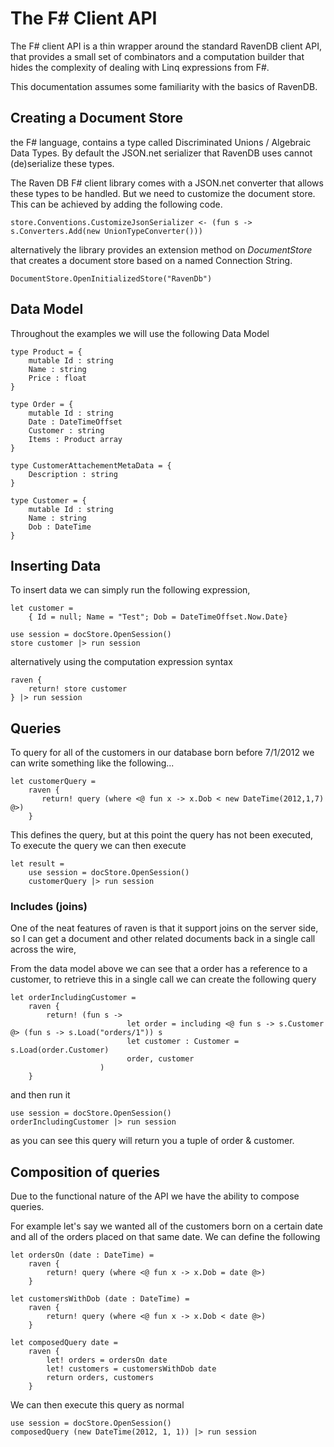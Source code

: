 # The F# Client API

The F# client API is a thin wrapper around the standard RavenDB client API, that provides a small set of combinators and a computation builder that hides the complexity of dealing with Linq expressions from F#.

This documentation assumes some familiarity with the basics of RavenDB. 

## Creating a Document Store

the F# language, contains a type called Discriminated Unions / Algebraic Data Types. By default the JSON.net serializer that RavenDB uses cannot (de)serialize these types. 

The Raven DB F# client library comes with a JSON.net converter that allows these types to be handled. But we need to customize the document store. This can be achieved by adding the following code. 

	store.Conventions.CustomizeJsonSerializer <- (fun s -> s.Converters.Add(new UnionTypeConverter()))

alternatively the library provides an extension method on *DocumentStore* that creates a document store based on a named Connection String. 

	DocumentStore.OpenInitializedStore("RavenDb")
	
## Data Model 

Throughout the examples we will use the following Data Model

	type Product = {
		mutable Id : string
		Name : string
		Price : float
	}

	type Order = {
		mutable Id : string
		Date : DateTimeOffset
		Customer : string
		Items : Product array
	}

	type CustomerAttachementMetaData = {
		Description : string	
	}

	type Customer = {
		mutable Id : string
		Name : string
		Dob : DateTime
	}


## Inserting Data

To insert data we can simply run the following expression, 

	let customer = 
		{ Id = null; Name = "Test"; Dob = DateTimeOffset.Now.Date}

	use session = docStore.OpenSession()
	store customer |> run session

alternatively using the computation expression syntax

	raven {
		return! store customer
	} |> run session

## Queries

To query for all of the customers in our database born before 7/1/2012 we can write something like the following... 

	let customerQuery = 
		raven { 
		   return! query (where <@ fun x -> x.Dob < new DateTime(2012,1,7) @>)
		}


This defines the query, but at this point the query has not been executed, To execute the query we can then execute 

	let result = 
		use session = docStore.OpenSession()
		customerQuery |> run session

### Includes (joins)

One of the neat features of raven is that it support joins on the server side, so I can get a document and other related documents back in a single call across the wire, 

From the data model above we can see that a order has a reference to a customer, to retrieve this in a single call we can create the following query

	let orderIncludingCustomer = 
		raven { 
			return! (fun s -> 
                              let order = including <@ fun s -> s.Customer @> (fun s -> s.Load("orders/1")) s
                              let customer : Customer = s.Load(order.Customer)
                              order, customer
                        )
		}

and then run it

	use session = docStore.OpenSession()
	orderIncludingCustomer |> run session

as you can see this query will return you a tuple of order & customer.

## Composition of queries

Due to the functional nature of the API we have the ability to compose queries.

For example let's say we wanted all of the customers born on a certain date and all of the orders placed on that same date. We can define the following

	let ordersOn (date : DateTime) = 
		raven { 
			return! query (where <@ fun x -> x.Dob = date @>)
		}
	
	let customersWithDob (date : DateTime) = 
		raven { 
			return! query (where <@ fun x -> x.Dob < date @>)
		}

	let composedQuery date = 
		raven { 
			let! orders = ordersOn date
			let! customers = customersWithDob date
			return orders, customers 
		}


We can then execute this query as normal

	use session = docStore.OpenSession()
	composedQuery (new DateTime(2012, 1, 1)) |> run session	
	

 
